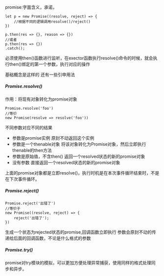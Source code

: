 promise:字面含义，承诺，

```
let p = new Promise((resolve, reject) => {
    //根据不同的逻辑调用resolve()/reject()
})

p.then(res => {}, reason => {})
//或者
p.then(res => {})
.catch();
```
必须使用then()函数进行监听，在exector函数执行resolve()命令的时候，就会执行then()绑定的第一个参数，执行对应的操作

基础概念是这样的
还有一些引申用法

##### Promise.resolve()
作用：将现有对象转化为promise对象
```
Promise.resolve('foo')
//等价
new Promise(resolve => resolve('foo'))
```
不同参数对应不同的结果
- 参数是promise实例
  原封不动返回这个实例
- 参数是一个thenable对象
  将该对象转化为Promise对象，然后立即执行thenable的then方法
- 参数是原始值，不含then()
  返回一个resolved状态的新的promise对象
- 没有参数
  直接返回一个resolved状态的新的promise对象

上面的promise对象都是立即resolve()，执行时机是在本次事件循环结束时，不是在下次事件循环。

##### Promise.reject()
```
Promise.reject('出错了')
//等价于
new Promise((resolve, reject) => {
    reject('出错了');
})
```
生成一个状态为rejected状态的promise,回调函数立即执行
参数会原封不动的传递给后面的回调函数，不论是什么格式的参数

##### Promise.try()
promise对try模块的模拟，可以更加方便处理异常捕获，使用同样的格式处理同步和异步。

##### 
